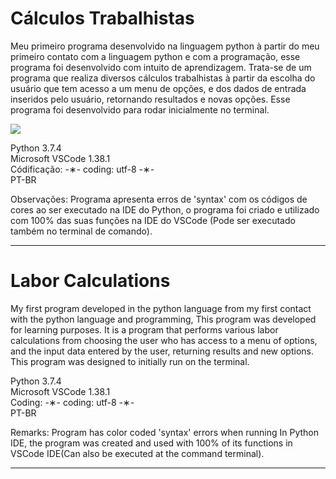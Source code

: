# Cálculos Trabalhistas

Meu primeiro programa desenvolvido na linguagem python à partir do meu primeiro contato com a linguagem python e com a programação,
esse programa foi desenvolvido com intuito de aprendizagem. Trata-se de um programa que realiza diversos cálculos trabalhistas à partir 
da escolha do usuário que tem acesso a um menu de opções, e dos dados de entrada inseridos pelo usuário, retornando resultados e novas
opções. Esse programa foi desenvolvido para rodar inicialmente no terminal.

![](https://github.com/alpdias/calculos-trabalhistas-python/blob/master/_img/menu-inicial.png)

Python 3.7.4 </br>
Microsoft VSCode 1.38.1 </br>
Códificação: -&lowast;- coding: utf-8 -&lowast;- </br>
PT-BR </br>

Observações: Programa apresenta erros de 'syntax' com os códigos de cores ao ser executado na IDE do Python, o programa foi criado e
utilizado com 100% das suas funções na IDE do VSCode (Pode ser executado também no terminal de comando).

---------------------------------------------------------------------------------------------------------------------------------------

# Labor Calculations

My first program developed in the python language from my first contact with the python language and programming, This program was
developed for learning purposes. It is a program that performs various labor calculations from choosing the user who has access to a 
menu of options, and the input data entered by the user, returning results and new
options. This program was designed to initially run on the terminal.

Python 3.7.4 </br>
Microsoft VSCode 1.38.1 </br>
Coding: -&lowast;- coding: utf-8 -&lowast;- </br>
PT-BR </br>

Remarks: Program has color coded 'syntax' errors when running In Python IDE, the program was created and used with 100% of its functions
in VSCode IDE(Can also be executed at the command terminal).

----------------------------------------------------------------------------------------------------------------------------------------
